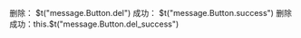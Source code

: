删除：  $t("message.Button.del")
成功：  $t("message.Button.success")
删除成功：this.$t("message.Button.del_success")
